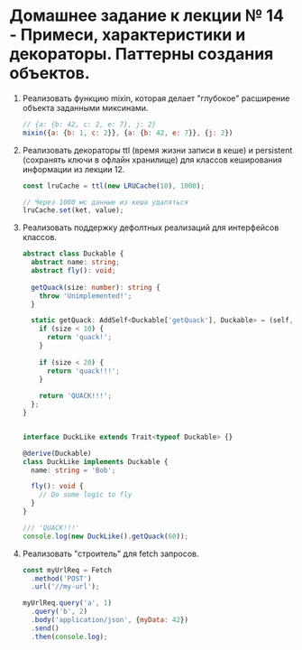 # Домашнее задание к лекции № 14 - Примеси, характеристики и декораторы. Паттерны создания объектов.

1. Реализовать функцию mixin, которая делает "глубокое" расширение объекта заданными миксинами.

   ```js
   // {a: {b: 42, c: 2, e: 7}, j: 2}
   mixin({a: {b: 1, c: 2}}, {a: {b: 42, e: 7}}, {j: 2})
   ```

2. Реализовать декораторы ttl (время жизни записи в кеше) и persistent (сохранять ключи в офлайн хранилище) для классов кеширования информации из лекции 12.

   ```js
   const lruCache = ttl(new LRUCache(10), 1000);
   
   // Через 1000 мс данные из кеша удаляться
   lruCache.set(ket, value);
   ```

3. Реализовать поддержку дефолтных реализаций для интерфейсов классов.

   ```typescript
   abstract class Duckable {
     abstract name: string;
     abstract fly(): void;
     
     getQuack(size: number): string {
       throw 'Unimplemented!';
     }

     static getQuack: AddSelf<Duckable['getQuack'], Duckable> = (self, size) => {
       if (size < 10) {
         return 'quack!';
       }
    
       if (size < 20) {
         return 'quack!!!';
       }
    
       return 'QUACK!!!';
     };
   }


   interface DuckLike extends Trait<typeof Duckable> {}
   
   @derive(Duckable)
   class DuckLike implements Duckable {
     name: string = 'Bob';
   
     fly(): void {
       // Do some logic to fly
     }
   }
   
   /// 'QUACK!!!'
   console.log(new DuckLike().getQuack(60));
   ```

4. Реализовать "строитель" для fetch запросов.

   ```js
   const myUrlReq = Fetch
     .method('POST')
     .url('//my-url');
   
   myUrlReq.query('a', 1)
     .query('b', 2)
     .body('application/json', {myData: 42})
     .send()
     .then(console.log);
   ```
